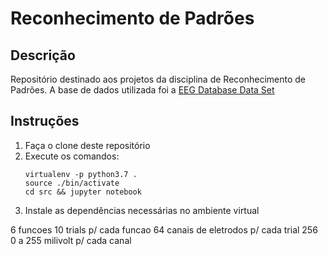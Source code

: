 # Reconhecimento de Padrões
## Descrição
Repositório destinado aos projetos da disciplina de Reconhecimento de Padrões.
A base de dados utilizada foi a [EEG Database Data Set](https://archive.ics.uci.edu/ml/datasets/EEG+Database)

## Instruções
1. Faça o clone deste repositório
2. Execute os comandos:
    ```
    virtualenv -p python3.7 .
    source ./bin/activate
    cd src && jupyter notebook
    ```
3. Instale as dependências necessárias no ambiente virtual

6 funcoes
10 trials p/ cada funcao
64 canais de eletrodos p/ cada trial
256 0 a 255 milivolt p/ cada canal